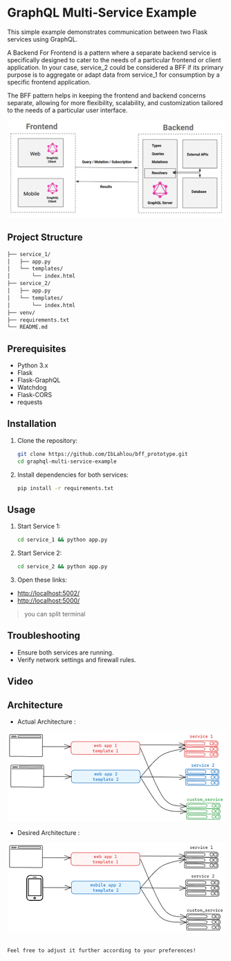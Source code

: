 # GraphQL Multi-Service Example

This simple example demonstrates communication between two Flask services using GraphQL.

A Backend For Frontend is a pattern where a separate backend service is specifically designed to cater to the needs of a particular frontend or client application. In your case, service_2 could be considered a BFF if its primary purpose is to aggregate or adapt data from service_1 for consumption by a specific frontend application.

The BFF pattern helps in keeping the frontend and backend concerns separate, allowing for more flexibility, scalability, and customization tailored to the needs of a particular user interface.


![Alt text](image-1.png)


## Project Structure

```markdown
├── service_1/
│   ├── app.py
│   └── templates/
│       └── index.html
├── service_2/
│   ├── app.py
│   └── templates/
│       └── index.html
├── venv/
├── requirements.txt
└── README.md
```

## Prerequisites

- Python 3.x
- Flask
- Flask-GraphQL
- Watchdog
- Flask-CORS
- requests

## Installation

1. Clone the repository:

   ```bash
   git clone https://github.com/IbLahlou/bff_prototype.git
   cd graphql-multi-service-example
   ```

2. Install dependencies for both services:

   ```bash
   pip install -r requirements.txt
   ```

## Usage

1. Start Service 1:

   ```bash
   cd service_1 && python app.py
   ```

2. Start Service 2:

   ```bash
   cd service_2 && python app.py
   ```

3. Open these links:
- [http://localhost:5002/](http://localhost:5002/) 
- [http://localhost:5000/](http://localhost:5000/)


> you can split terminal 

## Troubleshooting

- Ensure both services are running.
- Verify network settings and firewall rules.


## Video 

## Architecture

- Actual Architecture :

![Alt text](image-2.png)

- Desired Architecture :

![Alt text](image-3.png)

```

Feel free to adjust it further according to your preferences!